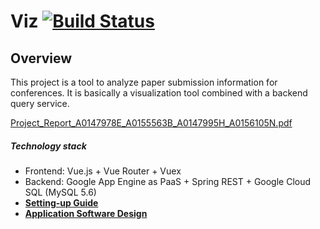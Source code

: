 # Viz [![Build Status](https://travis-ci.com/CS3219-SEM1/chairvise-project-2018-team-01.svg?token=oqDiCi4rXZbKXaytpa6b&branch=master)](https://travis-ci.com/CS3219-SEM1/chairvise-project-2018-team-01)

## Overview
This project is a tool to analyze paper submission information for conferences. It is basically a visualization tool combined with a backend query service.

[Project_Report_A0147978E_A0155563B_A0147995H_A0156105N.pdf](./Project_Report_A0147978E_A0155563B_A0147995H_A0156105N.pdf)

##### Technology stack
- Frontend: Vue.js + Vue Router + Vuex
- Backend: Google App Engine as PaaS + Spring REST + Google Cloud SQL (MySQL 5.6)
- [**Setting-up Guide**](docs/setting-up.md)
- [**Application Software Design**](docs/design.md)
